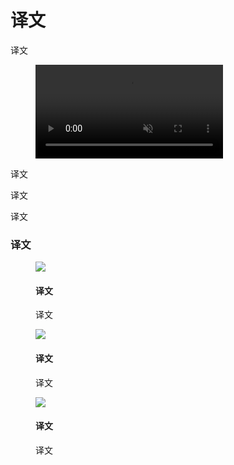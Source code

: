<div class="article__intro">

[en]: <> (About our Material studies)
# 译文

[en]: <> (Material studies showcase the flexibility of Material Theming and components to create expressive and unique apps.)
译文

<figure>

<video controls loop muted preload="metadata" class="mdui-video-fluid">
<source data-src="{assets_path}/material-studies/about-our-material-studies/casestudy-loop.mp4" src="{assets_path}/material-studies/about-our-material-studies/casestudy-loop.mp4" type="video/mp4">
</video>

</figure>

<nav>

</nav>

</div><div class="article__body">

[en]: <> (Use Material studies to inspire your own adoption of Material Theming and components.)
译文

[en]: <> (Each Material study highlights an app that’s been designed to address real-world design and product limitations. Each study illustrates how multiple design decisions are made and how different brands express themselves across a variety of product categories, including retail, music, productivity, finance, on-demand services, and education.)
译文

[en]: <> (A dedicated page explains the rationale behind each Material study’s design, its choice of components, and how each uses Material Theming.)
译文

[en]: <> (Principles)
### 译文

<div class="mdui-row-sm-3"><div class="mdui-col">

<figure>

![]({assets_path}/material-studies/about-our-material-studies/case-studies-03.png)

<figcaption>

[en]: <> (Expressive)
#### 译文

[en]: <> (To highlight the capabilities Material Theming has to offer, each Material study expresses a different brand.)
译文

</figcaption></figure>

</div><div class="mdui-col">

<figure>

![]({assets_path}/material-studies/about-our-material-studies/case-studies-04.png)

<figcaption>

[en]: <> (Diverse)
#### 译文

[en]: <> (To ensure Material Theming and components address as many product needs as possible, the Material studies represent different types of products.)
译文

</figcaption></figure>

</div><div class="mdui-col">

<figure>

![]({assets_path}/material-studies/about-our-material-studies/case-studies-05.png)

<figcaption>

[en]: <> (Reality-based)
#### 译文

[en]: <> (To replicate real products as closely as possible, each case study identifies users, displays functional user flows, and applies real-world restrictions.)
译文

</figcaption></figure>

</div></div>
</div>
